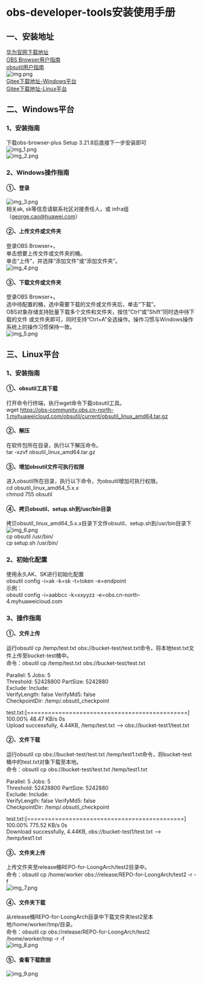# obs-developer-tools安装使用手册  <br/>
## 一、安装地址  <br/>
[华为官网下载地址](https://developer.huaweicloud.com/tools#section-1)  <br/>
[OBS Browser用户指南](https://support.huaweicloud.com/browsertg-obs/obs_03_1000.html)  <br/>
[obsutil用户指南](https://support.huaweicloud.com/utiltg-obs/obs_11_0001.html)  <br/>
![img.png](img.png) <br/>
[Gitee下载地址-Windows平台](https://gitee.com/my-docs-2022/infrastructure/raw/master/docs/obs-transfer/obs-browser-plus%20Setup%203.21.8.exe) <br/>
[Gitee下载地址-Linux平台](https://gitee.com/my-docs-2022/infrastructure/raw/master/docs/obs-transfer/obsutil_linux_amd64.tar.gz) <br/>

## 二、Windows平台  <br/>
### 1、安装指南 <br/>
下载obs-browser-plus Setup 3.21.8后直接下一步安装即可  <br/>
![img_1.png](img_1.png)  <br/>
![img_2.png](img_2.png)  <br/>

### 2、Windows操作指南  <br/>
#### ①、登录  <br/>
![img_3.png](img_3.png)   <br/>
相关ak, sk等信息请联系社区对接责任人，或 infra组（george.cao@huawei.com） <br/>

#### ②、上传文件或文件夹  <br/>
登录OBS Browser+。 <br/>
单击想要上传文件或文件夹的桶。 <br/>
单击“上传”，并选择“添加文件”或“添加文件夹”。 <br/>
![img_4.png](img_4.png)  <br/>

#### ③、下载文件或文件夹  <br/>
登录OBS Browser+。    <br/>
选中待配置的桶，选中需要下载的文件或文件夹后，单击“下载”。  <br/>
OBS对象存储支持批量下载多个文件和文件夹，按住“Ctrl”或“Shift”同时选中待下载的文件	或文件夹即可，同时支持“Ctrl+A”全选操作。操作习惯与Windows操作系统上的操作习惯保持一致。  <br/>
![img_5.png](img_5.png) <br/>

## 三、Linux平台  <br/>
### 1、安装指南  <br/>
#### ①、obsutil工具下载  <br/>
打开命令行终端，执行wget命令下载obsutil工具。  <br/>
wget https://obs-community.obs.cn-north-1.myhuaweicloud.com/obsutil/current/obsutil_linux_amd64.tar.gz  <br/>

#### ②、解压  <br/>
在软件包所在目录，执行以下解压命令。  <br/>
tar -xzvf obsutil_linux_amd64.tar.gz  <br/>

#### ③、增加obsutil文件可执行权限  <br/>
进入obsutil所在目录，执行以下命令，为obsutil增加可执行权限。  <br/>
cd obsutil_linux_amd64_5.x.x  <br/>
chmod 755 obsutil  <br/>

#### ④、拷贝obsutil、setup.sh到/usr/bin目录  <br/>
拷贝obsutil_linux_amd64_5.x.x目录下文件obsutil、setup.sh到/usr/bin目录下  <br/>
![img_6.png](img_6.png)  <br/>
cp obsutil  /usr/bin/  <br/>
cp setup.sh  /usr/bin/  <br/>

### 2、初始化配置  <br/> 
使用永久AK、SK进行初始化配置  <br/>
obsutil config -i=ak -k=sk -t=token -e=endpoint  <br/>
示例： <br/>
obsutil config -i=aabbcc -k=xxyyzz -e=obs.cn-north-4.myhuaweicloud.com  <br/>

### 3、操作指南   <br/>
#### ①、文件上传   <br/>
运行obsutil cp /temp/test.txt obs://bucket-test/test.txt命令，将本地test.txt文件上传至bucket-test桶中。   <br/>
命令：obsutil cp /temp/test.txt obs://bucket-test/test.txt  <br/>

Parallel:      5                   Jobs:          5  <br/>
Threshold:     52428800            PartSize:      5242880   <br/>
Exclude:                           Include:   <br/>
VerifyLength:  false               VerifyMd5:     false  <br/>
CheckpointDir: /temp/.obsutil_checkpoint  <br/>

test.txt:[==============================================] 100.00% 48.47 KB/s 0s  <br/>
Upload successfully, 4.44KB, /temp/test.txt --> obs://bucket-test1/test.txt  <br/>

#### ②、文件下载  <br/>
运行obsutil cp obs://bucket-test/test.txt /temp/test1.txt命令，将bucket-test桶中的test.txt对象下载至本地。  <br/>
命令：obsutil cp obs://bucket-test/test.txt /temp/test1.txt  <br/>

Parallel:      5                   Jobs:          5  <br/>
Threshold:     52428800            PartSize:      5242880  <br/>
Exclude:                           Include:  <br/>
VerifyLength:  false               VerifyMd5:     false  <br/>
CheckpointDir: /temp/.obsutil_checkpoint  <br/>

test.txt:[=============================================] 100.00% 775.52 KB/s 0s  <br/>
Download successfully, 4.44KB, obs://bucket-test1/test.txt --> /temp/test1.txt  <br/>

#### ③、文件夹上传  <br/>
上传文件夹至release桶REPO-for-LoongArch/test2目录中。  <br/>
命令：obsutil cp /home/worker obs://release/REPO-for-LoongArch/test2 -r -f  <br/>
![img_7.png](img_7.png)  <br/>

#### ④、文件夹下载  <br/>
从release桶REPO-for-LoongArch目录中下载文件夹test2至本地/home/worker/tmp/目录。  <br/>
命令：obsutil cp obs://release/REPO-for-LoongArch/test2  /home/worker/tmp -r -f  <br/>
![img_8.png](img_8.png)  <br/>

#### ⑤、查看下载数据  <br/>
![img_9.png](img_9.png)  <br/>

